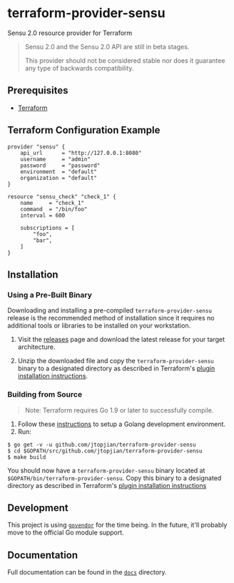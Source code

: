# terraform-provider-sensu

Sensu 2.0 resource provider for Terraform

> Sensu 2.0 and the Sensu 2.0 API are still in beta stages.
>
> This provider should not be considered stable nor does it
> guarantee any type of backwards compatibility.

## Prerequisites

* [Terraform][1]

## Terraform Configuration Example

```hcl
provider "sensu" {
	api_url      = "http://127.0.0.1:8080"
	username     = "admin"
	password     = "password"
	environment  = "default"
	organization = "default"
}

resource "sensu_check" "check_1" {
	name     = "check_1"
	command  = "/bin/foo"
	interval = 600

	subscriptions = [
		"foo",
		"bar",
	]
}
```

## Installation

### Using a Pre-Built Binary

Downloading and installing a pre-compiled `terraform-provider-sensu` release
is the recommended method of installation since it requires no additional tools
or libraries to be installed on your workstation.

1. Visit the [releases][2] page and download the latest release for your target
   architecture.

2. Unzip the downloaded file and copy the `terraform-provider-sensu` binary
   to a designated directory as described in Terraform's [plugin installation
   instructions][3].

### Building from Source

> Note: Terraform requires Go 1.9 or later to successfully compile.

1. Follow these [instructions][4] to setup a Golang development environment.
2. Run:

```shell
$ go get -v -u github.com/jtopjian/terraform-provider-sensu
$ cd $GOPATH/src/github.com/jtopjian/terraform-provider-sensu
$ make build
```

You should now have a `terraform-provider-sensu` binary located at
`$GOPATH/bin/terraform-provider-sensu`. Copy this binary to a designated
directory as described in Terraform's [plugin installation instructions][3]

## Development

This project is using [`govendor`][5] for the time being. In the future,
it'll probably move to the official Go module support.

## Documentation

Full documentation can be found in the [`docs`][6] directory.

[1]: http://terraform.io
[2]: https://github.com/jtopjian/terraform-provider-sensu/releases
[3]: https://www.terraform.io/docs/plugins/basics.html#installing-a-plugin
[4]: https://golang.org/doc/install
[5]: https://github.com/kardianos/govendor
[6]: /docs
